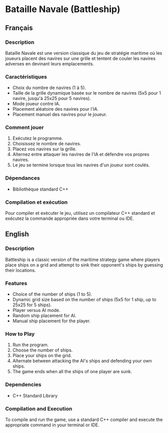 # Bataille Navale (Battleship)

## Français

### Description

Bataille Navale est une version classique du jeu de stratégie maritime où les joueurs placent des navires sur une grille et tentent de couler les navires adverses en devinant leurs emplacements.

### Caractéristiques

- Choix du nombre de navires (1 à 5).
- Taille de la grille dynamique basée sur le nombre de navires (5x5 pour 1 navire, jusqu'à 25x25 pour 5 navires).
- Mode joueur contre IA.
- Placement aléatoire des navires pour l'IA.
- Placement manuel des navires pour le joueur.

### Comment jouer

1. Exécutez le programme.
2. Choisissez le nombre de navires.
3. Placez vos navires sur la grille.
4. Alternez entre attaquer les navires de l'IA et défendre vos propres navires.
5. Le jeu se termine lorsque tous les navires d'un joueur sont coulés.

### Dépendances

- Bibliothèque standard C++

### Compilation et exécution

Pour compiler et exécuter le jeu, utilisez un compilateur C++ standard et exécutez la commande appropriée dans votre terminal ou IDE.

## English

### Description

Battleship is a classic version of the maritime strategy game where players place ships on a grid and attempt to sink their opponent's ships by guessing their locations.

### Features

- Choice of the number of ships (1 to 5).
- Dynamic grid size based on the number of ships (5x5 for 1 ship, up to 25x25 for 5 ships).
- Player versus AI mode.
- Random ship placement for AI.
- Manual ship placement for the player.

### How to Play

1. Run the program.
2. Choose the number of ships.
3. Place your ships on the grid.
4. Alternate between attacking the AI's ships and defending your own ships.
5. The game ends when all the ships of one player are sunk.

### Dependencies

- C++ Standard Library

### Compilation and Execution

To compile and run the game, use a standard C++ compiler and execute the appropriate command in your terminal or IDE.
